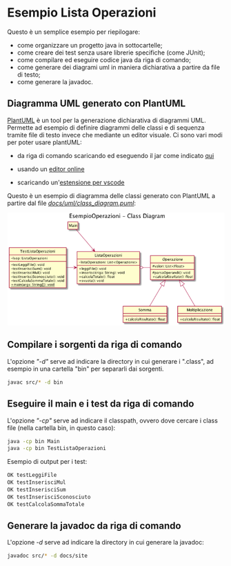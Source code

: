 # Esempio Lista Operazioni

Questo è un semplice esempio per riepilogare:

- come organizzare un progetto java in sottocartelle;
- come creare dei test senza usare librerie specifiche (come JUnit);
- come compilare ed eseguire codice java da riga di comando;
- come generare dei diagrami uml in maniera dichiarativa a partire da file di testo;
- come generare la javadoc.

## Diagramma UML generato con PlantUML

[PlantUML](https://plantuml.com) è un tool per la generazione dichiarativa di diagrammi UML. Permette ad esempio di definire diagrammi delle classi e di sequenza tramite file di testo invece che mediante un editor visuale. Ci sono vari modi per poter usare plantUML:

- da riga di comando scaricando ed eseguendo il jar come indicato [qui](https://plantuml.com/starting)

- usando un [editor online](https://www.planttext.com)

- scaricando un'[estensione per vscode](https://marketplace.visualstudio.com/items?itemName=jebbs.plantuml)

Questo è un esempio di diagramma delle classi generato con PlantUML a partire dal file [*docs/uml/class_diagram.puml*](docs/uml/class_diagram.puml):

![Diagramma delle Classi](docs/uml/class_diagram.png)

## Compilare i sorgenti da riga di comando

L'opzione *"-d"* serve ad indicare la directory in cui generare i ".class", ad esempio in una cartella "bin" per separarli dai sorgenti.

```bash
javac src/* -d bin
```

## Eseguire il main e i test da riga di comando

L'opzione *"-cp"* serve ad indicare il classpath, ovvero dove cercare i class file (nella cartella bin, in questo caso):

```bash
java -cp bin Main
java -cp bin TestListaOperazioni
```

Esempio di output per i test:

```bash
OK testLeggiFile
OK testInserisciMul
OK testInserisciSum
OK testInserisciSconosciuto
OK testCalcolaSommaTotale
```

## Generare la javadoc da riga di comando

L'opzione *-d* serve ad indicare la directory in cui generare la javadoc:

```bash
javadoc src/* -d docs/site
```
